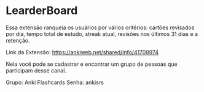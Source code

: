 # LearderBoard
Essa extensão ranqueia os usuários por vários critérios: cartões revisados por dia, tempo total de estudo, streak atual, revisões nos últimos 31 dias e a retenção.

Link da Extensão: https://ankiweb.net/shared/info/41708974

Nela você pode se cadastrar e encontrar um grupo de pessoas que participam desse canal.

Grupo: Anki Flashcards
Senha: ankisrs